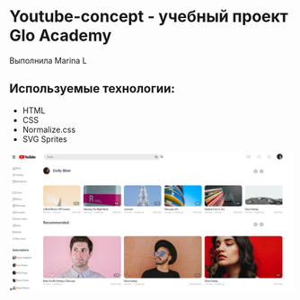 # Youtube-concept - учебный проект Glo Academy
Выполнила Marina L

## Используемые технологии:
- HTML
- CSS
- Normalize.css
- SVG Sprites

![Screenshot](https://github.com/satin000/satin000.youtube-concept/blob/main/Screenshot_youyube_concept.png?raw=true)
